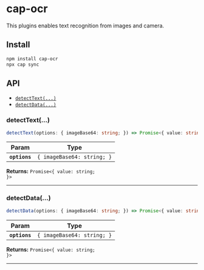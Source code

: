 # cap-ocr

This plugins enables text recognition from images and camera.

## Install

```bash
npm install cap-ocr
npx cap sync
```

## API

<docgen-index>

* [`detectText(...)`](#detecttext)
* [`detectData(...)`](#detectdata)

</docgen-index>

<docgen-api>
<!--Update the source file JSDoc comments and rerun docgen to update the docs below-->

### detectText(...)

```typescript
detectText(options: { imageBase64: string; }) => Promise<{ value: string; }>
```

| Param         | Type                                  |
| ------------- | ------------------------------------- |
| **`options`** | <code>{ imageBase64: string; }</code> |

**Returns:** <code>Promise&lt;{ value: string; }&gt;</code>

--------------------


### detectData(...)

```typescript
detectData(options: { imageBase64: string; }) => Promise<{ value: string; }>
```

| Param         | Type                                  |
| ------------- | ------------------------------------- |
| **`options`** | <code>{ imageBase64: string; }</code> |

**Returns:** <code>Promise&lt;{ value: string; }&gt;</code>

--------------------

</docgen-api>
